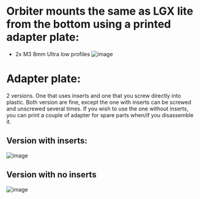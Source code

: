 # Orbiter mounts the same as LGX lite from the bottom using a printed adapter plate:

- 2x M3 8mm Ultra low profiles
![image](https://user-images.githubusercontent.com/37383368/147398881-df27f4f5-bbb1-4617-b962-94aa31d1ceae.png)

# Adapter plate:

2 versions. One that uses inserts and one that you screw directly into plastic. Both version are fine, except the one with inserts can be screwed and unscrewed several times. If you wish to use the one without inserts, you can print a couple of adapter for spare parts when/if you disassemble it.

## Version with inserts:
![image](https://user-images.githubusercontent.com/37383368/147398943-5686360a-ea5f-4cdf-bb98-aabe11347dc0.png)

## Version with no inserts
![image](https://user-images.githubusercontent.com/37383368/147399032-80185309-dc87-493a-8c1d-f988fa269c75.png)

